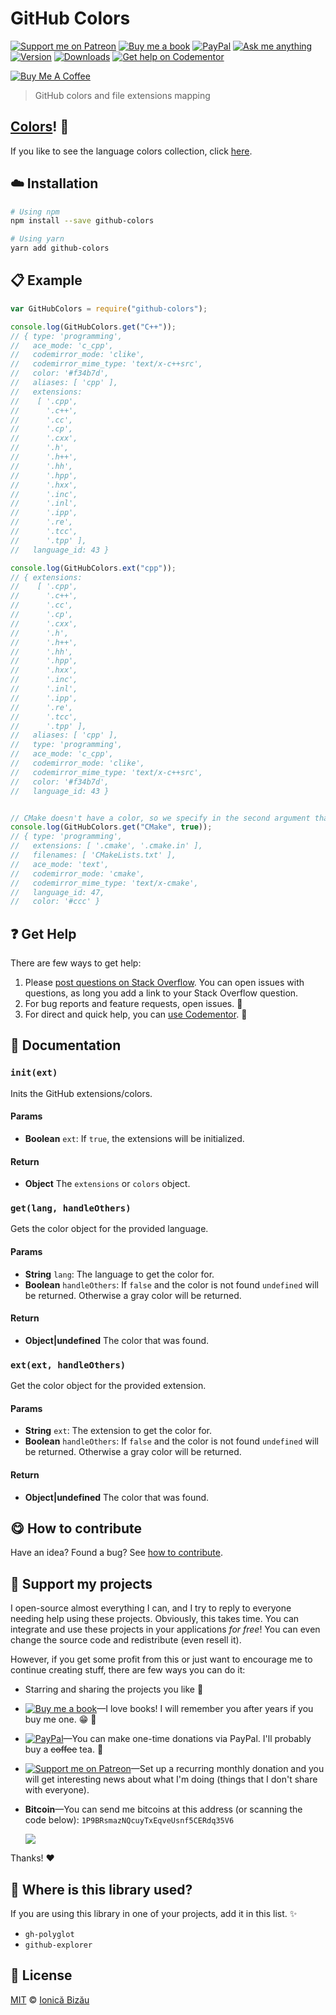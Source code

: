 <!-- Please do not edit this file. Edit the `blah` field in the `package.json` instead. If in doubt, open an issue. -->


















# GitHub Colors

 [![Support me on Patreon][badge_patreon]][patreon] [![Buy me a book][badge_amazon]][amazon] [![PayPal][badge_paypal_donate]][paypal-donations] [![Ask me anything](https://img.shields.io/badge/ask%20me-anything-1abc9c.svg)](https://github.com/IonicaBizau/ama) [![Version](https://img.shields.io/npm/v/github-colors.svg)](https://www.npmjs.com/package/github-colors) [![Downloads](https://img.shields.io/npm/dt/github-colors.svg)](https://www.npmjs.com/package/github-colors) [![Get help on Codementor](https://cdn.codementor.io/badges/get_help_github.svg)](https://www.codementor.io/@johnnyb?utm_source=github&utm_medium=button&utm_term=johnnyb&utm_campaign=github)

<a href="https://www.buymeacoffee.com/H96WwChMy" target="_blank"><img src="https://www.buymeacoffee.com/assets/img/custom_images/yellow_img.png" alt="Buy Me A Coffee"></a>







> GitHub colors and file extensions mapping






## [Colors](/colors.md)! :art:


If you like to see the language colors collection, click [here](/colors.md).













## :cloud: Installation

```sh
# Using npm
npm install --save github-colors

# Using yarn
yarn add github-colors
```













## :clipboard: Example



```js
var GitHubColors = require("github-colors");

console.log(GitHubColors.get("C++"));
// { type: 'programming',
//   ace_mode: 'c_cpp',
//   codemirror_mode: 'clike',
//   codemirror_mime_type: 'text/x-c++src',
//   color: '#f34b7d',
//   aliases: [ 'cpp' ],
//   extensions:
//    [ '.cpp',
//      '.c++',
//      '.cc',
//      '.cp',
//      '.cxx',
//      '.h',
//      '.h++',
//      '.hh',
//      '.hpp',
//      '.hxx',
//      '.inc',
//      '.inl',
//      '.ipp',
//      '.re',
//      '.tcc',
//      '.tpp' ],
//   language_id: 43 }

console.log(GitHubColors.ext("cpp"));
// { extensions:
//    [ '.cpp',
//      '.c++',
//      '.cc',
//      '.cp',
//      '.cxx',
//      '.h',
//      '.h++',
//      '.hh',
//      '.hpp',
//      '.hxx',
//      '.inc',
//      '.inl',
//      '.ipp',
//      '.re',
//      '.tcc',
//      '.tpp' ],
//   aliases: [ 'cpp' ],
//   type: 'programming',
//   ace_mode: 'c_cpp',
//   codemirror_mode: 'clike',
//   codemirror_mime_type: 'text/x-c++src',
//   color: '#f34b7d',
//   language_id: 43 }


// CMake doesn't have a color, so we specify in the second argument that we need to have the default color.
console.log(GitHubColors.get("CMake", true));
// { type: 'programming',
//   extensions: [ '.cmake', '.cmake.in' ],
//   filenames: [ 'CMakeLists.txt' ],
//   ace_mode: 'text',
//   codemirror_mode: 'cmake',
//   codemirror_mime_type: 'text/x-cmake',
//   language_id: 47,
//   color: '#ccc' }
```












## :question: Get Help

There are few ways to get help:



 1. Please [post questions on Stack Overflow](https://stackoverflow.com/questions/ask). You can open issues with questions, as long you add a link to your Stack Overflow question.
 2. For bug reports and feature requests, open issues. :bug:
 3. For direct and quick help, you can [use Codementor](https://www.codementor.io/johnnyb). :rocket:







## :memo: Documentation


### `init(ext)`
Inits the GitHub extensions/colors.

#### Params

- **Boolean** `ext`: If `true`, the extensions will be initialized.

#### Return
- **Object** The `extensions` or `colors` object.

### `get(lang, handleOthers)`
Gets the color object for the provided language.

#### Params

- **String** `lang`: The language to get the color for.
- **Boolean** `handleOthers`: If `false` and the color is not found `undefined` will be returned. Otherwise a gray color will be returned.

#### Return
- **Object|undefined** The color that was found.

### `ext(ext, handleOthers)`
Get the color object for the provided extension.

#### Params

- **String** `ext`: The extension to get the color for.
- **Boolean** `handleOthers`: If `false` and the color is not found `undefined` will be returned. Otherwise a gray color will be returned.

#### Return
- **Object|undefined** The color that was found.














## :yum: How to contribute
Have an idea? Found a bug? See [how to contribute][contributing].


## :sparkling_heart: Support my projects
I open-source almost everything I can, and I try to reply to everyone needing help using these projects. Obviously,
this takes time. You can integrate and use these projects in your applications *for free*! You can even change the source code and redistribute (even resell it).

However, if you get some profit from this or just want to encourage me to continue creating stuff, there are few ways you can do it:


 - Starring and sharing the projects you like :rocket:
 - [![Buy me a book][badge_amazon]][amazon]—I love books! I will remember you after years if you buy me one. :grin: :book:
 - [![PayPal][badge_paypal]][paypal-donations]—You can make one-time donations via PayPal. I'll probably buy a ~~coffee~~ tea. :tea:
 - [![Support me on Patreon][badge_patreon]][patreon]—Set up a recurring monthly donation and you will get interesting news about what I'm doing (things that I don't share with everyone).
 - **Bitcoin**—You can send me bitcoins at this address (or scanning the code below): `1P9BRsmazNQcuyTxEqveUsnf5CERdq35V6`

    ![](https://i.imgur.com/z6OQI95.png)


Thanks! :heart:
















## :dizzy: Where is this library used?
If you are using this library in one of your projects, add it in this list. :sparkles:

 - `gh-polyglot`
 - `github-explorer`











## :scroll: License

[MIT][license] © [Ionică Bizău][website]






[license]: /LICENSE
[website]: https://ionicabizau.net
[contributing]: /CONTRIBUTING.md
[docs]: /DOCUMENTATION.md
[badge_patreon]: https://ionicabizau.github.io/badges/patreon.svg
[badge_amazon]: https://ionicabizau.github.io/badges/amazon.svg
[badge_paypal]: https://ionicabizau.github.io/badges/paypal.svg
[badge_paypal_donate]: https://ionicabizau.github.io/badges/paypal_donate.svg
[patreon]: https://www.patreon.com/ionicabizau
[amazon]: http://amzn.eu/hRo9sIZ
[paypal-donations]: https://www.paypal.com/cgi-bin/webscr?cmd=_s-xclick&hosted_button_id=RVXDDLKKLQRJW
